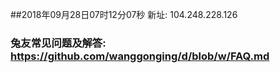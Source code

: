 ##2018年09月28日07时12分07秒 新址: 104.248.228.126
### 兔友常见问题及解答: https://github.com/wanggonging/d/blob/w/FAQ.md
